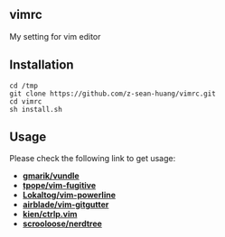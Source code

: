 vimrc
------------
My setting for vim editor

Installation
------------
    cd /tmp
    git clone https://github.com/z-sean-huang/vimrc.git
    cd vimrc
    sh install.sh

Usage
-----
Please check the following link to get usage:
-   **[gmarik/vundle](https://github.com/gmarik/Vundle.vim)**
-   **[tpope/vim-fugitive](https://github.com/tpope/vim-fugitive)**
-   **[Lokaltog/vim-powerline](https://github.com/Lokaltog/vim-powerline)**
-   **[airblade/vim-gitgutter](https://github.com/airblade/vim-gitgutter)**
-   **[kien/ctrlp.vim](https://github.com/kien/ctrlp.vim)**
-   **[scrooloose/nerdtree](https://github.com/scrooloose/nerdtree)**
